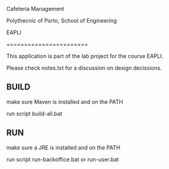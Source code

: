 Cafeteria Management

Polythecnic of Porto, School of Engineering

EAPLI 

=======================

This application is part of the lab project for the course EAPLI.

Please check notes.txt for a discussion on design decissions.

BUILD
------

make sure Maven is installed and on the PATH

run script 
	build-all.bat


RUN
------

make sure a JRE is installed and on the PATH

run script 
	run-backoffice.bat 
or 
	run-user.bat